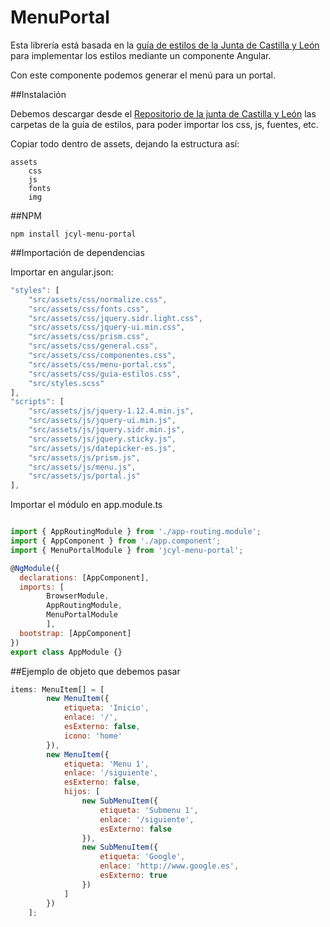 # MenuPortal

Esta librería está basada en la [guía de estilos de la Junta de Castilla y León](https://www.jcyl.es/junta/guia/guia-estilos.html) para implementar los estilos mediante un componente Angular.

Con este componente podemos generar el menú para un portal.

##Instalación

Debemos descargar desde el [Repositorio de la junta de Castilla y León](https://github.com/juntadecastillayleon) las carpetas de la guía de estilos, para poder importar los css, js, fuentes, etc.

Copiar todo dentro de assets, dejando la estructura así:
```
assets
    css
    js
    fonts
    img
```

##NPM
```shell
npm install jcyl-menu-portal
```

##Importación de dependencias

Importar en angular.json:
```js
"styles": [
    "src/assets/css/normalize.css",
    "src/assets/css/fonts.css",
    "src/assets/css/jquery.sidr.light.css",
    "src/assets/css/jquery-ui.min.css",
    "src/assets/css/prism.css",
    "src/assets/css/general.css",
    "src/assets/css/componentes.css",
    "src/assets/css/menu-portal.css",
    "src/assets/css/guia-estilos.css",
    "src/styles.scss"
],
"scripts": [
    "src/assets/js/jquery-1.12.4.min.js",
    "src/assets/js/jquery-ui.min.js",
    "src/assets/js/jquery.sidr.min.js",
    "src/assets/js/jquery.sticky.js",
    "src/assets/js/datepicker-es.js",
    "src/assets/js/prism.js",
    "src/assets/js/menu.js",
    "src/assets/js/portal.js"
],
```
Importar el módulo en app.module.ts

```js

import { AppRoutingModule } from './app-routing.module';
import { AppComponent } from './app.component';
import { MenuPortalModule } from 'jcyl-menu-portal';

@NgModule({
  declarations: [AppComponent],
  imports: [
        BrowserModule,
        AppRoutingModule,
        MenuPortalModule
        ],
  bootstrap: [AppComponent]
})
export class AppModule {}
```

##Ejemplo de objeto que debemos pasar
```js
items: MenuItem[] = [
        new MenuItem({
            etiqueta: 'Inicio',
            enlace: '/',
            esExterno: false,
            icono: 'home'
        }),
        new MenuItem({
            etiqueta: 'Menu 1',
            enlace: '/siguiente',
            esExterno: false,
            hijos: [
                new SubMenuItem({
                    etiqueta: 'Submenu 1',
                    enlace: '/siguiente',
                    esExterno: false
                }),
                new SubMenuItem({
                    etiqueta: 'Google',
                    enlace: 'http://www.google.es',
                    esExterno: true
                })
            ]
        })
    ];
```

